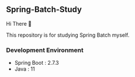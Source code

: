 Spring-Batch-Study
---
Hi There 👋

This repository is for studying Spring Batch myself.
### Development Environment
- Spring Boot : 2.7.3
- Java : 11